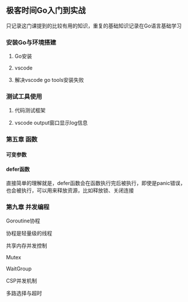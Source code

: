 ## 极客时间Go入门到实战

只记录这门课提到的比较有用的知识，重复的基础知识记录在Go语言基础学习



### 安装Go与环境搭建

1. Go安装

2. vscode

3. 解决vscode go tools安装失败



### 测试工具使用

1. 代码测试框架

2. vscode output窗口显示log信息

### 第五章 函数

#### 可变参数

#### defer函数

直接简单的理解就是，defer函数会在函数执行完后被执行，即使是panic错误，也会被执行，可以用来释放资源，比如释放锁、关闭连接

### 第九章 并发编程

Goroutine协程

协程是轻量级的线程



共享内存并发控制

Mutex



WaitGroup



CSP并发机制



多路选择与超时

